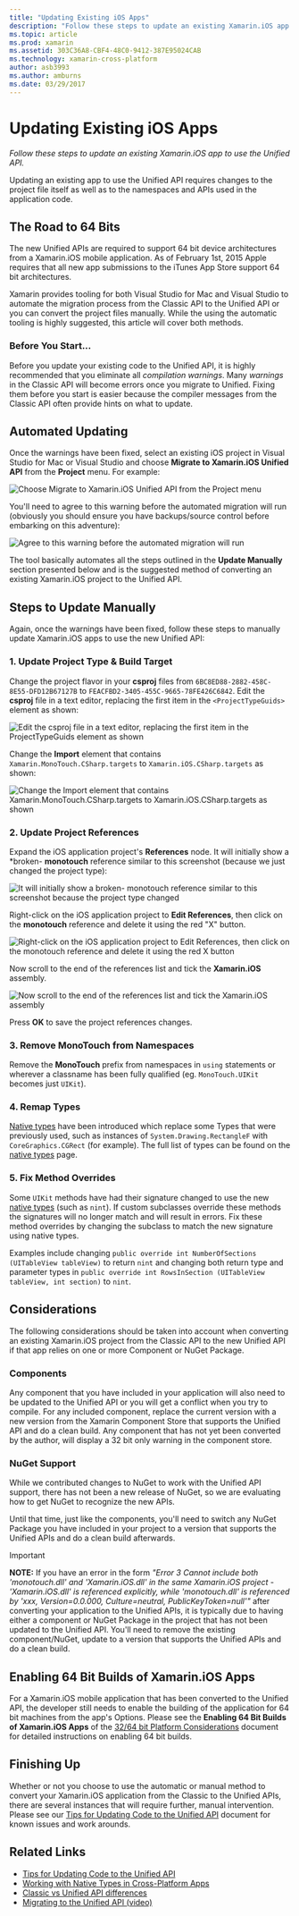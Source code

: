```yaml
---
title: "Updating Existing iOS Apps"
description: "Follow these steps to update an existing Xamarin.iOS app to use the Unified API."
ms.topic: article
ms.prod: xamarin
ms.assetid: 303C36A8-CBF4-48C0-9412-387E95024CAB
ms.technology: xamarin-cross-platform
author: asb3993
ms.author: amburns
ms.date: 03/29/2017
---
```


# Updating Existing iOS Apps

_Follow these steps to update an existing Xamarin.iOS app to use the Unified API._

Updating an existing app to use the Unified API requires changes to the project file itself as well as to the namespaces and APIs used in the application code.

## The Road to 64 Bits

The new Unified APIs are required to support 64 bit device architectures from a Xamarin.iOS mobile application. As of February 1st, 2015 Apple requires that all new app submissions to the iTunes App Store support 64 bit architectures.

Xamarin provides tooling for both Visual Studio for Mac and Visual Studio to automate the migration process from the Classic API to the Unified API or you can convert the project files manually. While the using the automatic tooling is highly suggested, this article will cover both methods.

### Before You Start...

Before you update your existing code to the Unified API, it is highly recommended that you eliminate all *compilation warnings*. Many *warnings* in the Classic API will become errors once you migrate to Unified. Fixing them before you start is easier because the compiler messages from the Classic API often provide hints on what to update.

## Automated Updating

Once the warnings have been fixed, select an existing iOS project in Visual Studio for Mac or Visual Studio and choose **Migrate to Xamarin.iOS Unified API** from the **Project** menu. For example:

![](updating-ios-apps-images/beta-tool1.png "Choose Migrate to Xamarin.iOS Unified API from the Project menu")

You'll need to agree to this warning before the automated migration will run (obviously you should ensure you have backups/source control before embarking on this adventure):

![](updating-ios-apps-images/beta-tool2.png "Agree to this warning before the automated migration will run")

The tool basically automates all the steps outlined in the **Update Manually** section presented below and is the suggested method of converting an existing Xamarin.iOS project to the Unified API.

## Steps to Update Manually

Again, once the warnings have been fixed, follow these steps to manually update Xamarin.iOS apps to use the new Unified API:

### 1. Update Project Type & Build Target

Change the project flavor in your **csproj** files from `6BC8ED88-2882-458C-8E55-DFD12B67127B` to `FEACFBD2-3405-455C-9665-78FE426C6842`. Edit the **csproj** file in a text editor, replacing the first item in the `<ProjectTypeGuids>` element as shown:

![](updating-ios-apps-images/csproj.png "Edit the csproj file in a text editor, replacing the first item in the ProjectTypeGuids element as shown")

Change the **Import** element that contains `Xamarin.MonoTouch.CSharp.targets` to `Xamarin.iOS.CSharp.targets` as shown:

![](updating-ios-apps-images/csproj2.png "Change the Import element that contains Xamarin.MonoTouch.CSharp.targets to Xamarin.iOS.CSharp.targets as shown")

### 2. Update Project References

Expand the iOS application project's **References** node. It will initially show a *broken- **monotouch** reference similar to this screenshot (because we just changed the project type):

![](updating-ios-apps-images/references.png "It will initially show a broken- monotouch reference similar to this screenshot because the project type changed")

Right-click on the iOS application project to **Edit References**, then click on the **monotouch** reference and delete it using the red "X" button.

![](updating-ios-apps-images/references-delete-monotouch-sml.png "Right-click on the iOS application project to Edit References, then click on the monotouch reference and delete it using the red X button")

Now scroll to the end of the references list and tick the **Xamarin.iOS** assembly.

![](updating-ios-apps-images/references-add-xamarinios-sml.png "Now scroll to the end of the references list and tick the Xamarin.iOS assembly")

Press **OK** to save the project references changes.

### 3. Remove MonoTouch from Namespaces

Remove the **MonoTouch** prefix from namespaces in `using` statements or wherever a classname has been fully qualified (eg. `MonoTouch.UIKit` becomes just `UIKit`).

### 4. Remap Types

[Native types](~/cross-platform/macios/nativetypes.md) have been introduced which replace some Types that were previously used, such as instances of `System.Drawing.RectangleF` with `CoreGraphics.CGRect` (for example). The full list of types can be found on the [native types](~/cross-platform/macios/nativetypes.md) page.

### 5. Fix Method Overrides

Some `UIKit` methods have had their signature changed to use the new [native types](~/cross-platform/macios/nativetypes.md) (such as `nint`). If custom subclasses override these methods the signatures will no longer match and will result in errors. Fix these method overrides by changing the subclass to match the new signature using native types.

Examples include changing `public override int NumberOfSections (UITableView tableView)` to return `nint` and changing both return type and parameter types in `public override int RowsInSection (UITableView tableView, int section)` to `nint`.

## Considerations

The following considerations should be taken into account when converting an existing Xamarin.iOS project from the Classic API to the new Unified API if that app relies on one or more Component or NuGet Package.

### Components

Any component that you have included in your application will also need to be updated to the Unified API or you will get a conflict when you try to compile. For any included component, replace the current version with a new version from the Xamarin Component Store that supports the Unified API and do a clean build. Any component that has not yet been converted by the author, will display a 32 bit only warning in the component store.

### NuGet Support

While we contributed changes to NuGet to work with the Unified API support, there has not been a new release of NuGet, so we are evaluating how to get NuGet to recognize the new APIs.

Until that time, just like the components, you'll need to switch any NuGet Package you have included in your project to a version that supports the Unified APIs and do a clean build afterwards.

> [!IMPORTANT]
> **NOTE:** If you have an error in the form _"Error 3 Cannot include both 'monotouch.dll' and 'Xamarin.iOS.dll' in the same Xamarin.iOS project - 'Xamarin.iOS.dll' is referenced explicitly, while 'monotouch.dll' is referenced by 'xxx, Version=0.0.000, Culture=neutral, PublicKeyToken=null'"_ after converting your application to the Unified APIs, it is typically due to having either a component or NuGet Package in the project that has not been updated to the Unified API. You'll need to remove the existing component/NuGet, update to a version that supports the Unified APIs and do a clean build.

## Enabling 64 Bit Builds of Xamarin.iOS Apps

For a Xamarin.iOS mobile application that has been converted to the Unified API, the developer still needs to enable the building of the application for 64 bit machines from the app's Options. Please see the **Enabling 64 Bit Builds of Xamarin.iOS Apps** of the [32/64 bit Platform Considerations](~/cross-platform/macios/32-and-64/index.md#enable-64) document for detailed instructions on enabling 64 bit builds.

## Finishing Up

Whether or not you choose to use the automatic or manual method to convert your Xamarin.iOS application from the Classic to the Unified APIs, there are several instances that will require further, manual intervention. Please see our [Tips for Updating Code to the Unified API](~/cross-platform/macios/unified/updating-tips.md) document for known issues and work arounds.

## Related Links

- [Tips for Updating Code to the Unified API](~/cross-platform/macios/unified/updating-tips.md)
- [Working with Native Types in Cross-Platform Apps](~/cross-platform/macios/native-types-cross-platform.md)
- [Classic vs Unified API differences](https://developer.xamarin.com/releases/ios/api_changes/classic-vs-unified-8.6.0/)
- [Migrating to the Unified API (video)](http://university.xamarin.com/lightninglectures/migrating-to-the-unified-api)
